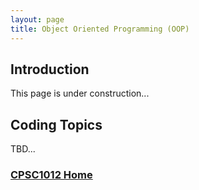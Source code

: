 ```yaml
---
layout: page
title: Object Oriented Programming (OOP)
---
```

## Introduction
This page is under construction...

## Coding Topics
TBD...

### [CPSC1012 Home](../)